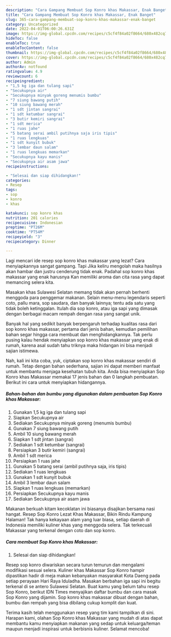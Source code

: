 ```yaml
---
description: "Cara Gampang Membuat Sop Konro khas Makassar, Enak Banget"
title: "Cara Gampang Membuat Sop Konro khas Makassar, Enak Banget"
slug: 365-cara-gampang-membuat-sop-konro-khas-makassar-enak-banget
category: Uncategorized
date: 2022-04-01T06:00:26.631Z
image: https://img-global.cpcdn.com/recipes/c5cf4f84a02f8664/680x482cq70/sop-konro-khas-makassar-foto-resep-utama.jpg
hideToc: false
enableToc: true
enableTocContent: false
thumbnail: https://img-global.cpcdn.com/recipes/c5cf4f84a02f8664/680x482cq70/sop-konro-khas-makassar-foto-resep-utama.jpg
cover: https://img-global.cpcdn.com/recipes/c5cf4f84a02f8664/680x482cq70/sop-konro-khas-makassar-foto-resep-utama.jpg
author: Admin
authorAv: notfound
ratingvalue: 4.9
reviewcount: 6
recipeingredient:
- "1,5 kg iga dan tulang sapi"
- "Secukupnya air"
- "Secukupnya minyak goreng menumis bumbu"
- "7 siung bawang putih"
- "10 siung bawang merah"
- "1 sdt jintan sangrai"
- "1 sdt ketumbar sangrai"
- "3 butir kemiri sangrai"
- "1 sdt merica"
- "1 ruas jahe"
- "5 batang serai ambil putihnya saja iris tipis"
- "1 ruas lengkuas"
- "1 sdt kunyit bubuk"
- "3 lembar daun salam"
- "1 ruas lengkuas memarkan"
- "Secukupnya kayu manis"
- "Secukupnya air asam jawa"
recipeinstructions:

- "Selesai dan siap dihidangkan!"
categories:
- Resep
tags:
- sop
- konro
- khas

katakunci: sop konro khas 
nutrition: 201 calories
recipecuisine: Indonesian
preptime: "PT26M"
cooktime: "PT54M"
recipeyield: "3"
recipecategory: Dinner

---
```



Lagi mencari ide resep sop konro khas makassar yang lezat? Cara menyiapkannya sangat gampang. Tapi Jika keliru mengolah maka hasilnya akan hambar dan justru cenderung tidak enak. Padahal sop konro khas makassar yang enak harusnya Kan memiliki aroma dan cita rasa yang dapat memancing selera kita.


Masakan khas Sulawesi Selatan memang tidak akan pernah berhenti menggoda para penggemar makanan. Selain menu-menu legendaris seperti coto, pallu mara, sop saudara, dan banyak lainnya; tentu ada satu yang tidak boleh ketinggalan. Itulah dia sop konro, atau iga sapi yang dimasak dengan berbagai macam rempah dengan rasa yang sangat unik.

Banyak hal yang sedikit banyak berpengaruh terhadap kualitas rasa dari sop konro khas makassar, pertama dari jenis bahan, kemudian pemilihan bahan segar hingga cara membuat dan menghidangkannya. Tak perlu pusing kalau hendak menyiapkan sop konro khas makassar yang enak di rumah, karena asal sudah tahu triknya maka hidangan ini bisa menjadi sajian istimewa.


Nah, kali ini kita coba, yuk, ciptakan sop konro khas makassar sendiri di rumah. Tetap dengan bahan sederhana, sajian ini dapat memberi manfaat untuk membantu menjaga kesehatan tubuh kita. Anda bisa menyiapkan Sop Konro khas Makassar memakai 17 jenis bahan dan 0 langkah pembuatan. Berikut ini cara untuk menyiapkan hidangannya.

<!--inarticleads1-->

##### Bahan-bahan dan bumbu yang digunakan dalam pembuatan Sop Konro khas Makassar:

1. Gunakan 1,5 kg iga dan tulang sapi
1. Siapkan Secukupnya air
1. Sediakan Secukupnya minyak goreng (menumis bumbu)
1. Gunakan 7 siung bawang putih
1. Ambil 10 siung bawang merah
1. Siapkan 1 sdt jintan (sangrai)
1. Sediakan 1 sdt ketumbar (sangrai)
1. Persiapkan 3 butir kemiri (sangrai)
1. Ambil 1 sdt merica
1. Persiapkan 1 ruas jahe
1. Gunakan 5 batang serai (ambil putihnya saja, iris tipis)
1. Sediakan 1 ruas lengkuas
1. Gunakan 1 sdt kunyit bubuk
1. Ambil 3 lembar daun salam
1. Siapkan 1 ruas lengkuas (memarkan)
1. Persiapkan Secukupnya kayu manis
1. Sediakan Secukupnya air asam jawa


Makanan berkuah kitam kecoklatan ini biasanya disajikan bersama nasi hangat. Resep Sop Konro Lezat Khas Makassar, Bikin Rindu Kampung Halaman! Tak hanya kekayaan alam yang luar biasa, setiap daerah di Indonesia memiliki kuliner khas yang menggoda selera. Tak terkecuali Makassar yang terkenal dengan coto dan sop konro. 

<!--inarticleads2-->

##### Cara membuat Sop Konro khas Makassar:


1. Selesai dan siap dihidangkan!

Resep sop konro diwariskan secara turun temurun dan mengalami modifikasi sesuai selera. Kuliner khas Makassar Sop Konro hampir dipastikan hadir di meja makan kebanyakan masyarakat Kota Daeng pada setiap perayaan Hari Raya Iduladha. Masakan berbahan iga sapi ini begitu terkenal di se antero Sulawesi Selatan. Buat kamu yang belum tahu resep Sop Konro, berikut IDN Times menyajikan daftar bumbu dan cara masak Sop Konro yang dijamin. Sop konro khas makassar dibuat dengan bahan, bumbu dan rempah yang bisa dibilang cukup komplit dan kuat. 

Terima kasih telah menggunakan resep yang tim kami tampilkan di sini. Harapan kami, olahan Sop Konro khas Makassar yang mudah di atas dapat membantu kamu menyiapkan makanan yang sedap untuk keluarga/teman maupun menjadi inspirasi untuk berbisnis kuliner. Selamat mencoba!
